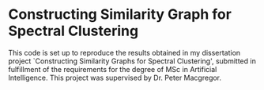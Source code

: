 # Constructing Similarity Graph for Spectral Clustering

This code is set up to reproduce the results obtained in my dissertation project `Constructing Similarity Graphs for Spectral Clustering', submitted in fulfillment of the requirements for the degree of MSc in Artificial Intelligence. This project was supervised by Dr. Peter Macgregor. 


